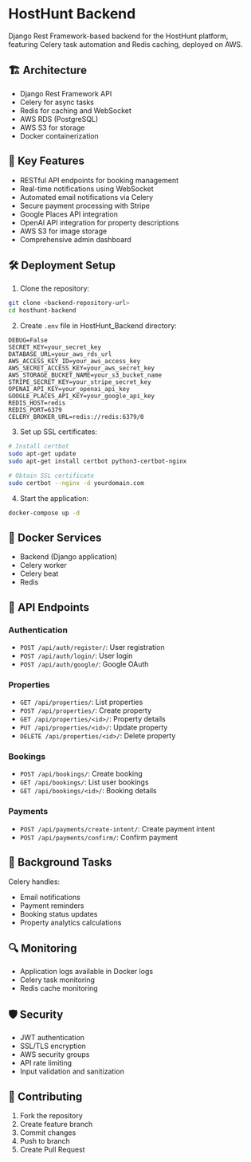 # HostHunt Backend

Django Rest Framework-based backend for the HostHunt platform, featuring Celery task automation and Redis caching, deployed on AWS.

## 🏗 Architecture

- Django Rest Framework API
- Celery for async tasks
- Redis for caching and WebSocket
- AWS RDS (PostgreSQL)
- AWS S3 for storage
- Docker containerization

## 🚀 Key Features

- RESTful API endpoints for booking management
- Real-time notifications using WebSocket
- Automated email notifications via Celery
- Secure payment processing with Stripe
- Google Places API integration
- OpenAI API integration for property descriptions
- AWS S3 for image storage
- Comprehensive admin dashboard

## 🛠 Deployment Setup

1. Clone the repository:
```bash
git clone <backend-repository-url>
cd hosthunt-backend
```

2. Create `.env` file in HostHunt_Backend directory:
```env
DEBUG=False
SECRET_KEY=your_secret_key
DATABASE_URL=your_aws_rds_url
AWS_ACCESS_KEY_ID=your_aws_access_key
AWS_SECRET_ACCESS_KEY=your_aws_secret_key
AWS_STORAGE_BUCKET_NAME=your_s3_bucket_name
STRIPE_SECRET_KEY=your_stripe_secret_key
OPENAI_API_KEY=your_openai_api_key
GOOGLE_PLACES_API_KEY=your_google_api_key
REDIS_HOST=redis
REDIS_PORT=6379
CELERY_BROKER_URL=redis://redis:6379/0
```

3. Set up SSL certificates:
```bash
# Install certbot
sudo apt-get update
sudo apt-get install certbot python3-certbot-nginx

# Obtain SSL certificate
sudo certbot --nginx -d yourdomain.com
```

4. Start the application:
```bash
docker-compose up -d
```

## 🐳 Docker Services

- Backend (Django application)
- Celery worker
- Celery beat
- Redis

## 📡 API Endpoints

### Authentication
- `POST /api/auth/register/`: User registration
- `POST /api/auth/login/`: User login
- `POST /api/auth/google/`: Google OAuth

### Properties
- `GET /api/properties/`: List properties
- `POST /api/properties/`: Create property
- `GET /api/properties/<id>/`: Property details
- `PUT /api/properties/<id>/`: Update property
- `DELETE /api/properties/<id>/`: Delete property

### Bookings
- `POST /api/bookings/`: Create booking
- `GET /api/bookings/`: List user bookings
- `GET /api/bookings/<id>/`: Booking details

### Payments
- `POST /api/payments/create-intent/`: Create payment intent
- `POST /api/payments/confirm/`: Confirm payment

## 🔄 Background Tasks

Celery handles:
- Email notifications
- Payment reminders
- Booking status updates
- Property analytics calculations

## 🔍 Monitoring

- Application logs available in Docker logs
- Celery task monitoring
- Redis cache monitoring

## 🛡 Security

- JWT authentication
- SSL/TLS encryption
- AWS security groups
- API rate limiting
- Input validation and sanitization

## 🤝 Contributing

1. Fork the repository
2. Create feature branch
3. Commit changes
4. Push to branch
5. Create Pull Request

